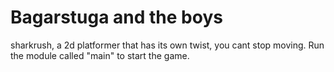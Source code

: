 # Bagarstuga and the boys
sharkrush, a 2d platformer that has its own twist, you cant stop moving.
Run the module called "main" to start the game.
